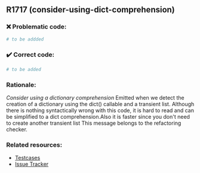 ## R1717 (consider-using-dict-comprehension)

### :x: Problematic code:

```python
# to be addded
```

### :heavy_check_mark: Correct code:

```python
# to be added
```

### Rationale:

 *Consider using a dictionary comprehension*
  Emitted when we detect the creation of a dictionary using the dict() callable
  and a transient list. Although there is nothing syntactically wrong with this
  code, it is hard to read and can be simplified to a dict comprehension.Also
  it is faster since you don't need to create another transient list This
  message belongs to the refactoring checker.



### Related resources:

- [Testcases](#)
- [Issue Tracker](https://github.com/PyCQA/pylint/issues?q=is%3Aissue+%22consider-using-dict-comprehension%22+OR+%22R1717%22)
